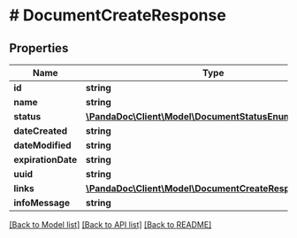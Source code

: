# # DocumentCreateResponse

## Properties

Name | Type | Description | Notes
------------ | ------------- | ------------- | -------------
**id** | **string** |  | [optional]
**name** | **string** |  | [optional]
**status** | [**\PandaDoc\Client\Model\DocumentStatusEnum**](DocumentStatusEnum.md) |  | [optional]
**dateCreated** | **string** |  | [optional]
**dateModified** | **string** |  | [optional]
**expirationDate** | **string** |  | [optional]
**uuid** | **string** |  | [optional]
**links** | [**\PandaDoc\Client\Model\DocumentCreateResponseLinks[]**](DocumentCreateResponseLinks.md) |  | [optional]
**infoMessage** | **string** |  | [optional]

[[Back to Model list]](../../README.md#models) [[Back to API list]](../../README.md#endpoints) [[Back to README]](../../README.md)
